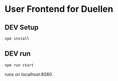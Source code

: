 # User Frontend for Duellen

## DEV Setup
`npm install`

## DEV run
`npm run start`

runs on localhost:8080
